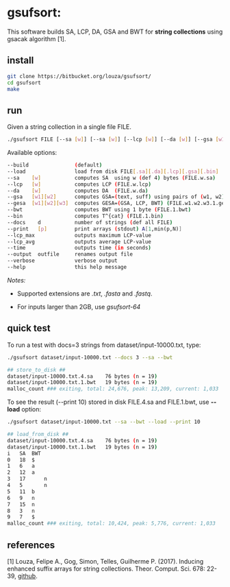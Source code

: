 # gsufsort: 

This software builds SA, LCP, DA, GSA and BWT for **string collections** using gsacak algorithm \[1\].

## install

```sh
git clone https://bitbucket.org/louza/gsufsort/ 
cd gsufsort
make 
```

## run

Given a string collection in a single file FILE.

```sh
./gsufsort FILE [--sa [w]] [--sa [w]] [--lcp [w]] [--da [w]] [--gsa [w1] [w2]] [--gesa [w1] [w2] [w3]] [--bwt] [--bin] [--docs d] [--print [p]] [--output out]
```

Available options:

```sh
--build	              (default)
--load                load from disk FILE[.sa][.da][.lcp][.gsa][.bin]
--sa    [w]           computes SA  using w (def 4) bytes (FILE.w.sa)
--lcp   [w]           computes LCP (FILE.w.lcp)
--da    [w]           computes DA  (FILE.w.da)
--gsa   [w1][w2]      computes GSA=(text, suff) using pairs of (w1, w2) bytes (FILE.w1.w2.gsa)
--gesa  [w1][w2][w3]  computes GESA=(GSA, LCP, BWT) (FILE.w1.w2.w3.1.gesa)
--bwt                 computes BWT using 1 byte (FILE.1.bwt)
--bin                 computes T^{cat} (FILE.1.bin)
--docs    d           number of strings (def all FILE)
--print   [p]         print arrays (stdout) A[1,min(p,N)]
--lcp_max             outputs maximum LCP-value
--lcp_avg             outputs average LCP-value
--time                outputs time (in seconds)
--output  outfile     renames output file
--verbose             verbose output
--help                this help message
```
_Notes:_ 
- Supported extensions are _.txt_, _.fasta_ and _.fastq_.

- For inputs larger than 2GB, use _gsufsort-64_

## quick test

To run a test with docs=3 strings from dataset/input-10000.txt, type:

```sh
./gsufsort dataset/input-10000.txt --docs 3 --sa --bwt
```

```sh
## store_to_disk ##
dataset/input-10000.txt.4.sa	76 bytes (n = 19)
dataset/input-10000.txt.1.bwt	19 bytes (n = 19)
malloc_count ### exiting, total: 24,676, peak: 13,209, current: 1,033
```

To see the result (--print 10) stored in disk FILE.4.sa and FILE.1.bwt, use **--load** option:

```sh
./gsufsort dataset/input-10000.txt --sa --bwt --load --print 10
```

```sh
## load_from_disk ##
dataset/input-10000.txt.4.sa	76 bytes (n = 19)
dataset/input-10000.txt.1.bwt	19 bytes (n = 19)
i	SA	BWT
0	18	$
1	6	a
2	12	a
3	17      n
4	5       n
5	11	b
6	9	n
7	15	n
8	3	n
9	7	$
malloc_count ### exiting, total: 10,424, peak: 5,776, current: 1,033
```

## references

\[1\] 
Louza, Felipe A., Gog, Simon, Telles, Guilherme P. (2017). 
Inducing enhanced suffix arrays for string collections. 
Theor. Comput. Sci. 678: 22-39, [github](https://github.com/felipelouza/gsa-is).

